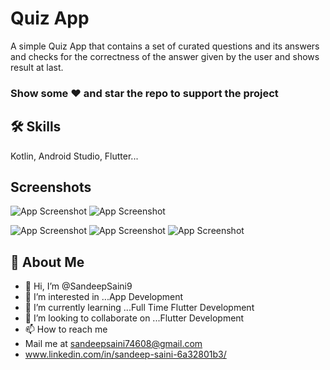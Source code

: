 
# Quiz App

A simple Quiz App that contains a set of curated questions and its answers and checks for the correctness of the answer given by the user and shows result at last.

### Show some ❤️ and star the repo to support the project

## 🛠 Skills
Kotlin, Android Studio, Flutter...


## Screenshots

![App Screenshot]()
![App Screenshot]()

![App Screenshot]()
![App Screenshot]()
![App Screenshot]()



## 🚀 About Me
- 👋 Hi, I’m @SandeepSaini9
- 👀 I’m interested in ...App Development
- 🌱 I’m currently learning ...Full Time Flutter Development
- 💞️ I’m looking to collaborate on ...Flutter Development
- 📫 How to reach me 
- Mail me at sandeepsaini74608@gmail.com
- www.linkedin.com/in/sandeep-saini-6a32801b3/

